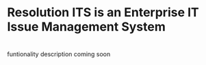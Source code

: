 # Resolution ITS is an Enterprise IT Issue Management System
# 
funtionality description coming soon